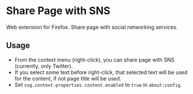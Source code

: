 # Share Page with SNS

Web extension for Firefox.
Share page with social networking services.

## Usage

* From the context menu (right-click), you can share page with SNS (currently, only Twitter).
* If you select some text before right-click, that selected text will be used for the content, if not page title will be used.
* Set `svg.context-properties.content.enabled` to `true` in `about:config`.
